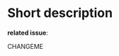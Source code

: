 <!-- This is the pull request template for black panther -->
<!-- Please delete the comments marked with _delete this part_ -->
<!-- Also change parts marked with CHANGME -->

<!-- _delete this part_
Short description : please describe the nature of the issue this PR address
and how it is done.
-->
# Short description

**related issue**: <!-- Which existing issue are you addressing here ? -->
<!-- First WHY, then HOW, not WHAT -->
CHANGEME

